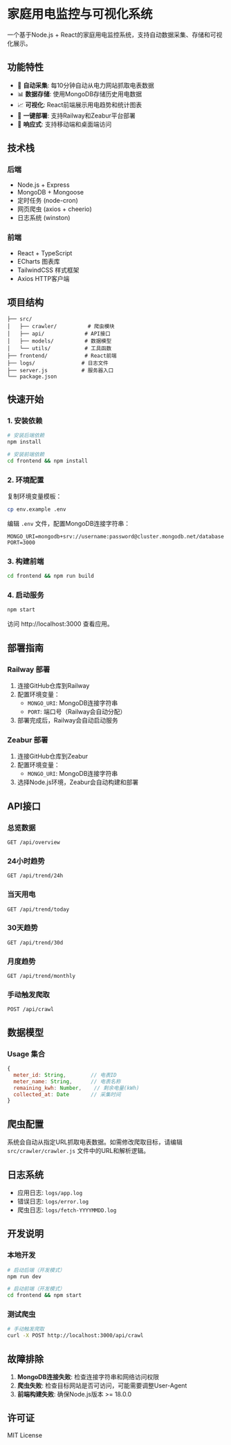 # 家庭用电监控与可视化系统

一个基于Node.js + React的家庭用电监控系统，支持自动数据采集、存储和可视化展示。

## 功能特性

- 🔄 **自动采集**: 每10分钟自动从电力网站抓取电表数据
- 📊 **数据存储**: 使用MongoDB存储历史用电数据
- 📈 **可视化**: React前端展示用电趋势和统计图表
- 🚀 **一键部署**: 支持Railway和Zeabur平台部署
- 📱 **响应式**: 支持移动端和桌面端访问

## 技术栈

### 后端
- Node.js + Express
- MongoDB + Mongoose
- 定时任务 (node-cron)
- 网页爬虫 (axios + cheerio)
- 日志系统 (winston)

### 前端
- React + TypeScript
- ECharts 图表库
- TailwindCSS 样式框架
- Axios HTTP客户端

## 项目结构

```
├── src/
│   ├── crawler/          # 爬虫模块
│   ├── api/             # API接口
│   ├── models/          # 数据模型
│   └── utils/           # 工具函数
├── frontend/            # React前端
├── logs/               # 日志文件
├── server.js           # 服务器入口
└── package.json
```

## 快速开始

### 1. 安装依赖

```bash
# 安装后端依赖
npm install

# 安装前端依赖
cd frontend && npm install
```

### 2. 环境配置

复制环境变量模板：
```bash
cp env.example .env
```

编辑 `.env` 文件，配置MongoDB连接字符串：
```
MONGO_URI=mongodb+srv://username:password@cluster.mongodb.net/database
PORT=3000
```

### 3. 构建前端

```bash
cd frontend && npm run build
```

### 4. 启动服务

```bash
npm start
```

访问 http://localhost:3000 查看应用。

## 部署指南

### Railway 部署

1. 连接GitHub仓库到Railway
2. 配置环境变量：
   - `MONGO_URI`: MongoDB连接字符串
   - `PORT`: 端口号（Railway会自动分配）
3. 部署完成后，Railway会自动启动服务

### Zeabur 部署

1. 连接GitHub仓库到Zeabur
2. 配置环境变量：
   - `MONGO_URI`: MongoDB连接字符串
3. 选择Node.js环境，Zeabur会自动构建和部署

## API接口

### 总览数据
```
GET /api/overview
```

### 24小时趋势
```
GET /api/trend/24h
```

### 当天用电
```
GET /api/trend/today
```

### 30天趋势
```
GET /api/trend/30d
```

### 月度趋势
```
GET /api/trend/monthly
```

### 手动触发爬取
```
POST /api/crawl
```

## 数据模型

### Usage 集合
```javascript
{
  meter_id: String,        // 电表ID
  meter_name: String,      // 电表名称
  remaining_kwh: Number,    // 剩余电量(kWh)
  collected_at: Date       // 采集时间
}
```

## 爬虫配置

系统会自动从指定URL抓取电表数据。如需修改爬取目标，请编辑 `src/crawler/crawler.js` 文件中的URL和解析逻辑。

## 日志系统

- 应用日志: `logs/app.log`
- 错误日志: `logs/error.log`
- 爬虫日志: `logs/fetch-YYYYMMDD.log`

## 开发说明

### 本地开发

```bash
# 启动后端（开发模式）
npm run dev

# 启动前端（开发模式）
cd frontend && npm start
```

### 测试爬虫

```bash
# 手动触发爬取
curl -X POST http://localhost:3000/api/crawl
```

## 故障排除

1. **MongoDB连接失败**: 检查连接字符串和网络访问权限
2. **爬虫失败**: 检查目标网站是否可访问，可能需要调整User-Agent
3. **前端构建失败**: 确保Node.js版本 >= 18.0.0

## 许可证

MIT License
